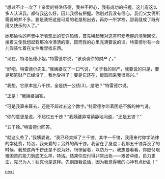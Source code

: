 
“想过不止一次了！亲爱的特洛伍德，我并不担心，我有成功的把握。这儿有这么多人认识我，都待我这么好，因此我很有把握。你别对我没有信心。我们父女俩所需要的并不多。要是我把这座可爱的老屋租出去，再办一所学校，那我就成了既有用又快乐的人了。”

她那愉快的声音中所表现出的安详热情，首先唤起我对这座可爱老屋的清晰回忆，接着又使我想起我那冷冷清清的家，因而我的心里充满要说的话。特雷德尔有一会儿假装忙着在文件堆里找东西。

“现在，特洛伍德小姐，”特雷德尔说，“该谈谈你的财产了。”

“好吧，特雷德尔先生，”我姨婆叹了一口气说，“关于我的财产，我要说的只是，要是那笔财产已经没了，我也受得了；要是它还在，能取回来我很高兴。”

“我想，它原本是八千镑，全是统一公债[3]，是吧？”特雷德尔说。

“正是！”我姨婆回答。

“可是我算来算去，还是不超过五这个数字。”特雷德尔带着困惑不解的神气说。

“你的意思是说，不超过五千镑？”我姨婆异常镇静地问道，“还是五镑？”

“五千镑。”特雷德尔回答。

“就这么些了，”我姨婆说，“我已经卖掉了三千镑。其中一千镑，我用来付你学法律的学徒费，特洛，我亲爱的；另外的两千镑，我留在了身边；我那五千镑弄没了的时候，我想这两千镑还是不说为好，悄悄留着，以防万一。我想要看看，你应付艰难困苦的能力到底怎么样，特洛。结果你应付得非常出色——艰苦卓绝，自力更生，克己为人！狄克也是这样。先别跟我说话，因为我觉得我的心神有点纷乱！”

[next](page688)